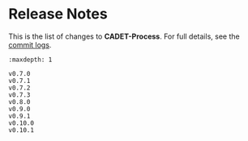 # Release Notes

This is the list of changes to **CADET-Process**. For full details, see the [commit logs](https://github.com/fau-advanced-separations/CADET-Process/).

```{toctree}
:maxdepth: 1

v0.7.0
v0.7.1
v0.7.2
v0.7.3
v0.8.0
v0.9.0
v0.9.1
v0.10.0
v0.10.1
```
